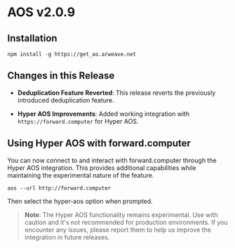 # AOS v2.0.9

## Installation

```shell
npm install -g https://get_ao.arweave.net
```

## Changes in this Release

- **Deduplication Feature Reverted**: This release reverts the previously introduced deduplication feature.

- **Hyper AOS Improvements**: Added working integration with `https://forward.computer` for Hyper AOS.

## Using Hyper AOS with forward.computer

You can now connect to and interact with forward.computer through the Hyper AOS integration. This provides additional capabilities while maintaining the experimental nature of the feature.

```shell
aos --url http://forward.computer
```

Then select the hyper-aos option when prompted.

> **Note**: The Hyper AOS functionality remains experimental. Use with caution and it's not recommended for production environments. If you encounter any issues, please report them to help us improve the integration in future releases.

